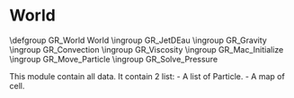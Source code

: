 World
=====


\defgroup GR_World World
\ingroup GR_JetDEau
\ingroup GR_Gravity
\ingroup GR_Convection
\ingroup GR_Viscosity
\ingroup GR_Mac_Initialize
\ingroup GR_Move_Particle
\ingroup GR_Solve_Pressure


This module contain all data.
It contain 2 list:
	- A list of Particle.
	- A map of cell.
